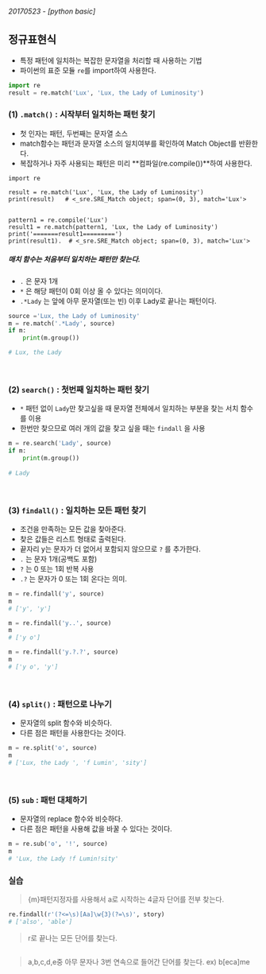 ###### 20170523 - [python basic]

## 정규표현식

- 특정 패턴에 일치하는 복잡한 문자열을 처리할 때 사용하는 기법
- 파이썬의 표준 모듈 `re`를 import하여 사용한다.

~~~python
import re
result = re.match('Lux', 'Lux, the Lady of Luminosity')
~~~

### (1) `.match()` : 시작부터 일치하는 패턴 찾기

- 첫 인자는 패턴, 두번째는 문자열 소스 
- match함수는 패턴과 문자열 소스의 일치여부를 확인하여 Match Object를 반환한다.
- 복잡하거나 자주 사용되는 패턴은 미리 **컴파일(re.compile())**하여 사용한다.

~~~pyhton 
import re

result = re.match('Lux', 'Lux, the Lady of Luminosity')
print(result)   # <_sre.SRE_Match object; span=(0, 3), match='Lux'>


pattern1 = re.compile('Lux')
result1 = re.match(pattern1, 'Lux, the Lady of Luminosity')
print('=======result1=========')
print(result1).  # <_sre.SRE_Match object; span=(0, 3), match='Lux'>
~~~

##### 매치 함수는 처음부터 일치하는 패턴만 찾는다.

- ` . ` 은 문자 1개
- ` * ` 은 해당 패턴이 0회 이상 올 수 있다는 의미이다.
- ` .*Lady ` 는 앞에 아무 문자열(또는 빈) 이후 Lady로 끝나는 패턴이다.

~~~python
source ='Lux, the Lady of Luminosity'
m = re.match('.*Lady', source)
if m:
    print(m.group())

# Lux, the Lady
~~~

<br>

### (2) `search()` : 첫번째 일치하는 패턴 찾기  

- ` * ` 패턴 없이 `Lady`만 찾고싶을 때 문자열 전체에서 일치하는 부분을 찾는 서치 함수를 이용
- 한번만 찾으므로 여러 개의 값을 찾고 싶을 때는 `findall` 을 사용

~~~python
m = re.search('Lady', source)
if m:
	print(m.group())
	
# Lady		
~~~

<br>

### (3) `findall()` : 일치하는 모든 패턴 찾기

- 조건을 만족하는 모든 값을 찾아준다.
- 찾은 값들은 리스트 형태로 출력된다.
- 끝자리 y는 문자가 더 없어서 포함되지 않으므로 `?` 를 추가한다.
- ` . ` 는 문자 1개(공백도 포함) 
- ` ? ` 는 0 또는 1회 반복 사용
- ` .? ` 는 문자가 0 또는 1회 온다는 의미.

~~~python 
m = re.findall('y', source)
m 
# ['y', 'y']

m = re.findall('y..', source)
m
# ['y o'] 

m = re.findall('y.?.?', source)
m
# ['y o', 'y']
~~~

<br>

### (4) `split()` : 패턴으로 나누기

- 문자열의 split 함수와 비슷하다.
- 다른 점은 패턴을 사용한다는 것이다.

~~~python
m = re.split('o', source)
m 
# ['Lux, the Lady ', 'f Lumin', 'sity']
~~~

<br>

### (5) `sub` : 패턴 대체하기

- 문자열의 replace 함수와 비슷하다.
- 다른 점은 패턴을 사용해 값을 바꿀 수 있다는 것이다.

~~~python 
m = re.sub('o', '!', source)
m
# 'Lux, the Lady !f Lumin!sity'
~~~


### 실습

> {m}패턴지정자를 사용해서 a로 시작하는 4글자 단어를 전부 찾는다.

~~~python 
re.findall(r'(?<=\s)[Aa]\w{3}(?=\s)', story)
# ['also', 'able']
~~~


> r로 끝나는 모든 단어를 찾는다.

~~~python
~~~

> a,b,c,d,e중 아무 문자나 3번 연속으로 들어간 단어를 찾는다.
  ex) b[eca]me

~~~python
~~~

